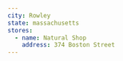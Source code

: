 ```yaml
---
city: Rowley
state: massachusetts
stores:
  - name: Natural Shop
    address: 374 Boston Street
---
```

